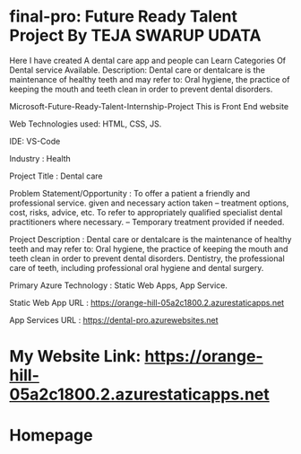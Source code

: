 # final-pro: Future Ready Talent Project By TEJA SWARUP UDATA
Here I have created A dental care app and people can Learn Categories Of Dental service Available. 
Description: Dental care or dentalcare is the maintenance of healthy teeth and may refer to: Oral hygiene, 
the practice of keeping the mouth and teeth clean in order to prevent dental disorders.

Microsoft-Future-Ready-Talent-Internship-Project This is Front End website

Web Technologies used: HTML, CSS, JS.

IDE: VS-Code

Industry : Health

Project Title : Dental care

Problem Statement/Opportunity : To offer a patient a friendly and professional service. given and necessary action taken – treatment options, cost, risks, advice, etc.
To refer to appropriately qualified specialist dental practitioners where necessary. – Temporary treatment provided if needed.

Project Description : Dental care or dentalcare is the maintenance of healthy teeth and may refer to: Oral hygiene, the practice of keeping the mouth and teeth clean in order to prevent dental disorders.
Dentistry, the professional care of teeth, including professional oral hygiene and dental surgery.
 
Primary Azure Technology : Static Web Apps, App Service.

Static Web App URL : https://orange-hill-05a2c1800.2.azurestaticapps.net

App Services URL : https://dental-pro.azurewebsites.net

#  My Website Link: https://orange-hill-05a2c1800.2.azurestaticapps.net

# Homepage
 
